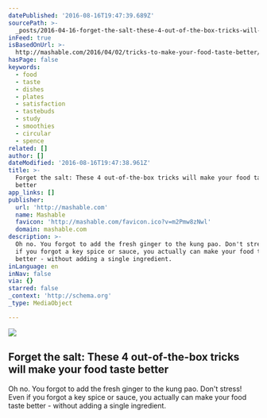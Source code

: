 ```yaml
---
datePublished: '2016-08-16T19:47:39.689Z'
sourcePath: >-
  _posts/2016-04-16-forget-the-salt-these-4-out-of-the-box-tricks-will-make-you.md
inFeed: true
isBasedOnUrl: >-
  http://mashable.com/2016/04/02/tricks-to-make-your-food-taste-better/#VjpZmG0f9iqK
hasPage: false
keywords:
  - food
  - taste
  - dishes
  - plates
  - satisfaction
  - tastebuds
  - study
  - smoothies
  - circular
  - spence
related: []
author: []
dateModified: '2016-08-16T19:47:38.961Z'
title: >-
  Forget the salt: These 4 out-of-the-box tricks will make your food taste
  better
app_links: []
publisher:
  url: 'http://mashable.com'
  name: Mashable
  favicon: 'http://mashable.com/favicon.ico?v=m2Pmw8zNwl'
  domain: mashable.com
description: >-
  Oh no. You forgot to add the fresh ginger to the kung pao. Don't stress! Even
  if you forgot a key spice or sauce, you actually can make your food taste
  better - without adding a single ingredient.
inLanguage: en
inNav: false
via: {}
starred: false
_context: 'http://schema.org'
_type: MediaObject

---
```

<article style=""><img src="https://s3-us-west-2.amazonaws.com/the-grid-img/p/c8d4187abae1f1fa0ce91fca29aa06901098f5f2.jpg" /><h1>Forget the salt: These 4 out-of-the-box tricks will make your food taste better</h1><p>Oh no. You forgot to add the fresh ginger to the kung pao. Don't stress! Even if you forgot a key spice or sauce, you actually can make your food taste better - without adding a single ingredient.</p></article>